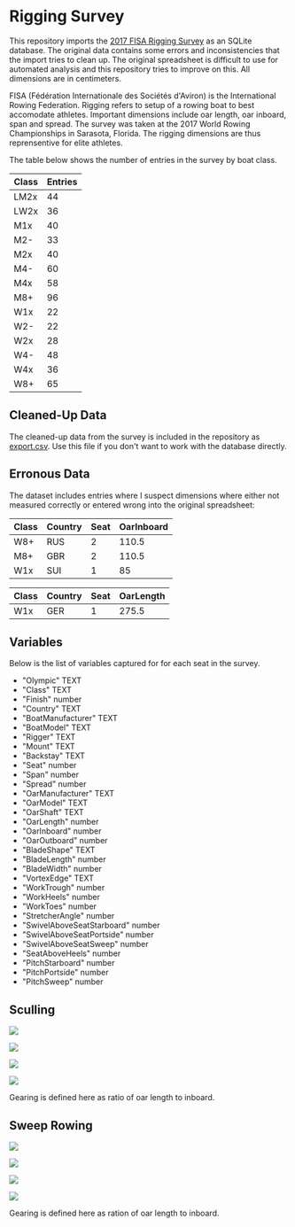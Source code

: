 
# Rigging Survey

This repository imports the [2017 FISA Rigging Survey] as an SQLite
database. The original data contains some errors and inconsistencies
that the import tries to clean up. The original spreadsheet is difficult
to use for automated analysis and this repository tries to improve on
this. All dimensions are in centimeters.

FISA (Fédération Internationale des Sociétés d'Aviron) is the
International Rowing Federation. Rigging refers to setup of a rowing
boat to best accomodate athletes. Important dimensions include oar
length, oar inboard, span and spread. The survey was taken at the 2017
World Rowing Championships in Sarasota, Florida. The rigging dimensions
are thus reprensentive for elite athletes.

The table below shows the number of entries in the survey by boat class.

| Class | Entries |
|-------|----------|
| LM2x  | 44       |
| LW2x  | 36       |
| M1x   | 40       |
| M2-   | 33       |
| M2x   | 40       |
| M4-   | 60       |
| M4x   | 58       |
| M8+   | 96       |
| W1x   | 22       |
| W2-   | 22       |
| W2x   | 28       |
| W4-   | 48       |
| W4x   | 36       |
| W8+   | 65       |

## Cleaned-Up Data

The cleaned-up data from the survey is included in the repository as
[export.csv](export.csv). Use this file if you don't want to work with
the database directly.

## Erronous Data

The dataset includes entries where I suspect dimensions where either not
measured correctly or entered wrong into the original spreadsheet:

| Class | Country | Seat | OarInboard |
|-------|---------|------|------------|
| W8+   | RUS     | 2    | 110.5      |
| M8+   | GBR     | 2    | 110.5      |
| W1x   | SUI     | 1    | 85         |

| Class | Country | Seat | OarLength |
|-------|---------|------|-----------|
| W1x   | GER     | 1    | 275.5     |

## Variables

Below is the list of variables captured for for each seat in the survey.

*   "Olympic" TEXT
*   "Class" TEXT
*   "Finish" number
*   "Country" TEXT
*   "BoatManufacturer" TEXT
*   "BoatModel" TEXT
*   "Rigger" TEXT
*   "Mount" TEXT
*   "Backstay" TEXT
*   "Seat" number
*   "Span" number
*   "Spread" number
*   "OarManufacturer" TEXT
*   "OarModel" TEXT
*   "OarShaft" TEXT
*   "OarLength" number
*   "OarInboard" number
*   "OarOutboard" number
*   "BladeShape" TEXT
*   "BladeLength" number
*   "BladeWidth" number
*   "VortexEdge" TEXT
*   "WorkTrough" number
*   "WorkHeels" number
*   "WorkToes" number
*   "StretcherAngle" number
*   "SwivelAboveSeatStarboard" number
*   "SwivelAboveSeatPortside" number
*   "SwivelAboveSeatSweep" number
*   "SeatAboveHeels" number
*   "PitchStarboard" number
*   "PitchPortside" number
*   "PitchSweep" number

## Sculling

![](./x-oarlength.png)

![](./x-span.png)

![](./x-inboard.png)

![](./x-gearing.png)

Gearing is defined here as ratio of oar length to inboard.

## Sweep Rowing

![](./oarlength.png)

![](./span.png)

![](./inboard.png)

![](./gearing.png)

Gearing is defined here as ration of oar length to inboard.


[2017 FISA Rigging Survey]: https://worldrowing.com/document/2017-rigging-survey/



